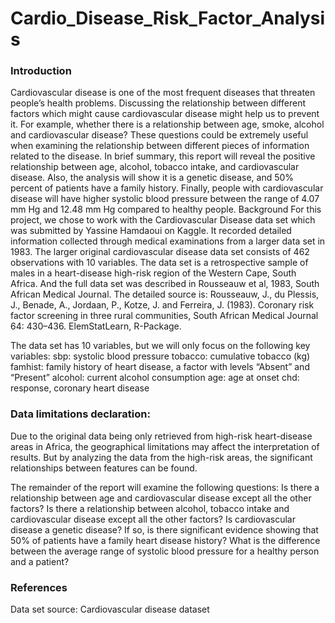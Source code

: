 # Cardio_Disease_Risk_Factor_Analysis

### Introduction
Cardiovascular disease is one of the most frequent diseases that threaten people’s health problems. Discussing the relationship between different factors which might cause cardiovascular disease might help us to prevent it. For example, whether there is a relationship between age, smoke, alcohol and cardiovascular disease? These questions could be extremely useful when examining the relationship between different pieces of information related to the disease.
In brief summary, this report will reveal the positive relationship between age, alcohol, tobacco intake, and cardiovascular disease. Also, the analysis will show it is a genetic disease, and 50% percent of patients have a family history. Finally, people with cardiovascular disease will have higher systolic blood pressure between the range of 4.07 mm Hg and 12.48 mm Hg compared to healthy people.
Background
For this project, we chose to work with the Cardiovascular Disease data set which was submitted by Yassine Hamdaoui on Kaggle. It recorded detailed information collected through medical examinations from a larger data set in 1983. The larger original cardiovascular disease data set consists of 462 observations with 10 variables. The data set is a retrospective sample of males in a heart-disease high-risk region of the Western Cape, South Africa. And the full data set was described in Rousseauw et al, 1983, South African Medical Journal. The detailed source is: Rousseauw, J., du Plessis, J., Benade, A., Jordaan, P., Kotze, J. and Ferreira, J. (1983). Coronary risk factor screening in three rural communities, South African Medical Journal 64: 430–436. ElemStatLearn, R-Package.

The data set has 10 variables, but we will only focus on the following key variables:
sbp: systolic blood pressure
tobacco: cumulative tobacco (kg)
famhist: family history of heart disease, a factor with levels “Absent” and “Present”
alcohol: current alcohol consumption
age: age at onset
chd: response, coronary heart disease

### Data limitations declaration:
Due to the original data being only retrieved from high-risk heart-disease areas in Africa, the geographical limitations may affect the interpretation of results. But by analyzing the data from the high-risk areas, the significant relationships between features can be found.

The remainder of the report will examine the following questions:
Is there a relationship between age and cardiovascular disease except all the other factors?
Is there a relationship between alcohol, tobacco intake and cardiovascular disease except all the other factors?
Is cardiovascular disease a genetic disease? If so, is there significant evidence showing that 50% of patients have a family heart disease history?
What is the difference between the average range of systolic blood pressure for a healthy person and a patient?

### References
Data set source: Cardiovascular disease dataset
